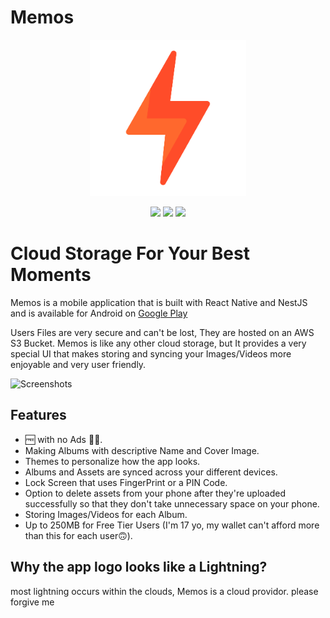 <div alig"center">
    <h1>Memos</h1>
    <p align="center"><img width="250px" src="/AppLogo.png"/></p>
    <div align="center">
        <img src="https://img.shields.io/badge/react_native-%2320232a.svg?style=for-the-badge&logo=react&logoColor=%2361DAFB" />
        <img src="https://img.shields.io/badge/nestjs-%23E0234E.svg?style=for-the-badge&logo=nestjs&logoColor=white" />
        <img src="https://img.shields.io/badge/AWS-%23FF9900.svg?style=for-the-badge&logo=amazon-aws&logoColor=white" />
    </div>
</div>


# Cloud Storage For Your Best Moments

Memos is a mobile application that is built with React Native and NestJS and is available for Android on [Google Play](https://play.google.com/store/apps/details?id=com.yassineldeeb.memosapp)

Users Files are very secure and can't be lost, They are hosted on an AWS S3 Bucket.
Memos is like any other cloud storage, but It provides a very special UI that makes storing and syncing your Images/Videos more enjoyable and very user friendly.

![Screenshots](https://i.ibb.co/jVKsnrN/screens.png)

## Features

- 🆓 with no Ads 🙅‍♂️.
- Making Albums with descriptive Name and Cover Image.
- Themes to personalize how the app looks.
- Albums and Assets are synced across your different devices.
- Lock Screen that uses FingerPrint or a PIN Code.
- Option to delete assets from your phone after they're uploaded successfully so that they don't take unnecessary space on your phone.
- Storing Images/Videos for each Album.
- Up to 250MB for Free Tier Users (I'm 17 yo, my wallet can't afford more than this for each user🙃).


## Why the app logo looks like a Lightning?

most lightning occurs within the clouds, Memos is a cloud providor. please forgive me
